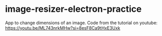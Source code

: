 # image-resizer-electron-practice
 App to change dimensions of an image. Code from the tutorial on youtube: https://youtu.be/ML743nrkMHw?si=8esF8Ca9tHxE3Uxk
